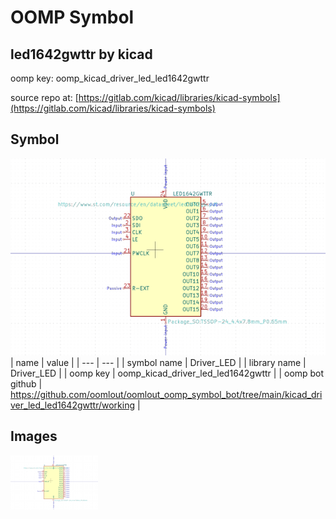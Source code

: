 # OOMP Symbol  
## led1642gwttr  by kicad  
  
oomp key: oomp_kicad_driver_led_led1642gwttr  
  
source repo at: [https://gitlab.com/kicad/libraries/kicad-symbols](https://gitlab.com/kicad/libraries/kicad-symbols)  
## Symbol  
  
[![working.png](working_600.png)](working.png)  
| name | value | 
| --- | --- | 
| symbol name | Driver_LED | 
| library name | Driver_LED | 
| oomp key | oomp_kicad_driver_led_led1642gwttr | 
| oomp bot github | https://github.com/oomlout/oomlout_oomp_symbol_bot/tree/main/kicad_driver_led_led1642gwttr/working | 
## Images  
  
[![working.png](working_140.png)](working.png)  

